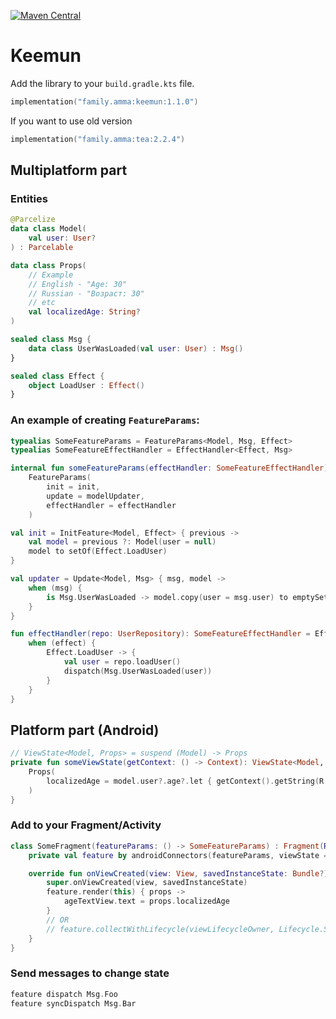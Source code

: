 [![Maven Central](https://maven-badges.herokuapp.com/maven-central/family.amma/keemun/badge.svg?style=plastic)](https://maven-badges.herokuapp.com/maven-central/family.amma/keemun)

# Keemun
Add the library to your `build.gradle.kts` file.
```kotlin
implementation("family.amma:keemun:1.1.0")
```

If you want to use old version
```kotlin
implementation("family.amma:tea:2.2.4")
```

## Multiplatform part

### Entities
```kotlin
@Parcelize
data class Model(
    val user: User?
) : Parcelable

data class Props(
    // Example
    // English - "Age: 30"
    // Russian - "Возраст: 30"
    // etc
    val localizedAge: String?
)

sealed class Msg {
    data class UserWasLoaded(val user: User) : Msg()
}

sealed class Effect {
    object LoadUser : Effect()
}
```

### An example of creating `FeatureParams`:


```kotlin
typealias SomeFeatureParams = FeatureParams<Model, Msg, Effect>
typealias SomeFeatureEffectHandler = EffectHandler<Effect, Msg>

internal fun someFeatureParams(effectHandler: SomeFeatureEffectHandler): SomeFeatureParams =
    FeatureParams(
        init = init,
        update = modelUpdater,
        effectHandler = effectHandler
    )

val init = InitFeature<Model, Effect> { previous ->
    val model = previous ?: Model(user = null)
    model to setOf(Effect.LoadUser)
}

val updater = Update<Model, Msg> { msg, model ->
    when (msg) {
        is Msg.UserWasLoaded -> model.copy(user = msg.user) to emptySet()
    }  
}

fun effectHandler(repo: UserRepository): SomeFeatureEffectHandler = EffectHandler { effect, dispatch ->
    when (effect) {
        Effect.LoadUser -> {
            val user = repo.loadUser()
            dispatch(Msg.UserWasLoaded(user))
        }
    }
}
```

## Platform part (Android)

```kotlin
// ViewState<Model, Props> = suspend (Model) -> Props 
private fun someViewState(getContext: () -> Context): ViewState<Model, Props> = { model ->
    Props(
        localizedAge = model.user?.age?.let { getContext().getString(R.string.age, it) }
    )
}
```

### Add to your Fragment/Activity

```kotlin
class SomeFragment(featureParams: () -> SomeFeatureParams) : Fragment(R.layout.fragment_some) {
    private val feature by androidConnectors(featureParams, viewState = someViewState(::requireContext))

    override fun onViewCreated(view: View, savedInstanceState: Bundle?) {
        super.onViewCreated(view, savedInstanceState)
        feature.render(this) { props ->
            ageTextView.text = props.localizedAge
        }
        // OR 
        // feature.collectWithLifecycle(viewLifecycleOwner, Lifecycle.State.STARTED) { props -> }
    }
}
```

### Send messages to change state

```kotlin
feature dispatch Msg.Foo
feature syncDispatch Msg.Bar
```
